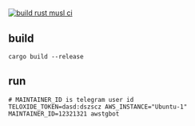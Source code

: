 #

[![build rust musl ci](https://github.com/Asutorufa/aws-ls-tg-bot/actions/workflows/rust.yml/badge.svg)](https://github.com/Asutorufa/aws-ls-tg-bot/actions/workflows/rust.yml)

## build

```shell
cargo build --release
```

## run

```shell
# MAINTAINER_ID is telegram user id
TELOXIDE_TOKEN=dasd:dszscz AWS_INSTANCE="Ubuntu-1" MAINTAINER_ID=12321321 awstgbot
```
